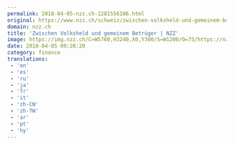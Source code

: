 ```yaml
---
permalink: 2018-04-05-nzz.ch-1281556186.html
original: https://www.nzz.ch/schweiz/zwischen-volksheld-und-gemeinem-betrueger-ld.1374468
domain: nzz.ch
title: 'Zwischen Volksheld und gemeinem Betrüger | NZZ'
image: https://img.nzz.ch/C=W5760,H3240,X0,Y300/S=W1200/O=75/https://nzz-img.s3.amazonaws.com/2018/4/5/bf7bb97a-3f34-4fc0-ad14-83b5158dcc82.jpeg
date: 2018-04-05 09:28:20
category: finance
translations: 
 - 'en'
 - 'es'
 - 'ru'
 - 'ja'
 - 'fr'
 - 'it'
 - 'zh-CN'
 - 'zh-TW'
 - 'ar'
 - 'pt'
 - 'hy'
---
```


